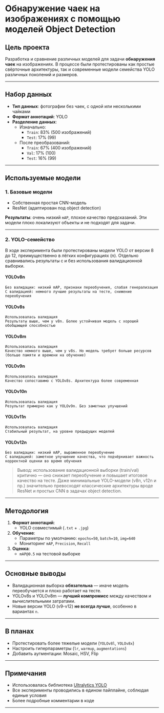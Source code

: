 # Обнаружение чаек на изображениях с помощью моделей Object Detection

## Цель проекта

Разработка и сравнение различных моделей для задачи **обнаружения чаек** на изображениях. 
В процессе были протестированы как простые свёрточные архитектуры, 
так и современные модели семейства YOLO различных поколений и размеров.

---

## Набор данных

- **Тип данных**: фотографии без чаек, с одной или несколькими чайками
- **Формат аннотаций**: YOLO
- **Разделение данных**:
    - Изначально:
        - `Train`: 83% (500 изображений)
        - `Test`: 17% (99) 
  - После преобразований:
    - `Train`: 67% (400 изображений)
    - `Val`: 17% (100)
    - `Test`: 16% (99)
---

## Используемые модели

### 1. Базовые модели

- Собственная простая CNN-модель
- ResNet (адаптирован под object detection)

**Результаты**: очень низкий `mAP`, плохое качество предсказаний.
Эти модели плохо локализуют объекты и не подходят для задачи.

---

### 2. YOLO-семейство

В ходе эксперимента были протестированы модели YOLO от версии 8 до 12, 
преимущественно в лёгких конфигурациях (n). 
Отдельно сравнивались результаты с и без использования валидационной выборки.

#### YOLOv8n
    Без валидации: низкий mAP, признаки переобучения, слабая генерализация
    С валидацией: немного лучшие результаты на тесте, снижение переобучения

#### YOLOv8s
    Использовалась валидация
    Результаты выше, чем у v8n. Более устойчивая модель с хорошей обобщающей способностью

#### YOLOv8m
    Использовалась валидация
    Качество немного выше, чем у v8s. Но модель требует больше ресурсов (больше памяти и времени на обучение)

#### YOLOv9n
    Использовалась валидация
    Качество сопоставимо с YOLOv8s. Архитектура более современная

#### YOLOv10n
    Использовалась валидация
    Результат примерно как у YOLOv9n. Без заметных улучшений

#### YOLOv11n
    Использовалась валидация
    Стабильный результат, на уровне предыдущих моделей

#### YOLOv12n
    Без валидации: низкий mAP, выраженное переобучение
    С валидацией: заметное улучшение качества, что подчёркивает важность корректной оценки во время обучения

> Вывод: использование валидационной выборки (train/val) критично —
оно снижает переобучение и повышает итоговое качество на тесте. 
Даже минимальные YOLO-модели (v8n, v12n и пр.) значительно превосходят классические архитектуры 
вроде ResNet и простых CNN в задачах object detection.

---

## Методология

1. **Формат аннотаций**:
   - YOLO совместимый (`.txt` + `.jpg`)
2. **Обучение**:
   - Параметры по умолчанию: `epochs=50`, `batch=10`, `img=640`
   - Мониторинг `mAP`, `Precision`, `Recall`
3. **Оценка**:
   - `mAP@0.5` на тестовой выборке

---

## Основные выводы

- Валидационная выборка **обязательна** — иначе модель переобучается и плохо работает на тесте.
- YOLOv8s и YOLOv8m — **лучший компромисс** между качеством и вычислительными затратами.
- Новые версии YOLO (v9-v12) **не всегда лучше**, особенно в вариантах `n`.

---

## В планах

- Протестировать более тяжелые модели (`YOLOv8l`, `YOLOv8x`)
- Настроить гиперпараметры (`lr`, `warmup`, `augmentations`)
- Добавить аугментации: Mosaic, HSV, Flip

---

## Примечания

- Использовалась библиотека [Ultralytics YOLO](https://github.com/ultralytics/ultralytics)
- Все эксперименты проводились в едином пайплайне, соблюдая единые условия
- Более подробные комментарии в коде

---
